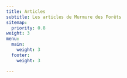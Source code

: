 ```yaml
---
title: Articles
subtitle: Les articles de Murmure des Forêts
sitemap:
  priority: 0.8
weight: 3
menu:
  main:
    weight: 3
  footer:
    weight: 3

---
```

